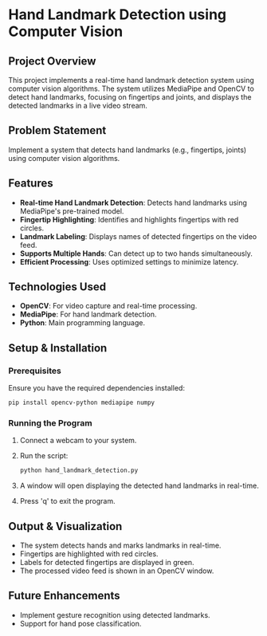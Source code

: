# Hand Landmark Detection using Computer Vision

## Project Overview
This project implements a real-time hand landmark detection system using computer vision algorithms. The system utilizes MediaPipe and OpenCV to detect hand landmarks, focusing on fingertips and joints, and displays the detected landmarks in a live video stream.

## Problem Statement
Implement a system that detects hand landmarks (e.g., fingertips, joints) using computer vision algorithms.

## Features
- **Real-time Hand Landmark Detection**: Detects hand landmarks using MediaPipe's pre-trained model.
- **Fingertip Highlighting**: Identifies and highlights fingertips with red circles.
- **Landmark Labeling**: Displays names of detected fingertips on the video feed.
- **Supports Multiple Hands**: Can detect up to two hands simultaneously.
- **Efficient Processing**: Uses optimized settings to minimize latency.

## Technologies Used
- **OpenCV**: For video capture and real-time processing.
- **MediaPipe**: For hand landmark detection.
- **Python**: Main programming language.

## Setup & Installation

### Prerequisites
Ensure you have the required dependencies installed:

```bash
pip install opencv-python mediapipe numpy
```

### Running the Program
1. Connect a webcam to your system.
2. Run the script:

   ```bash
   python hand_landmark_detection.py
   ```

3. A window will open displaying the detected hand landmarks in real-time.
4. Press 'q' to exit the program.

## Output & Visualization
- The system detects hands and marks landmarks in real-time.
- Fingertips are highlighted with red circles.
- Labels for detected fingertips are displayed in green.
- The processed video feed is shown in an OpenCV window.

## Future Enhancements
- Implement gesture recognition using detected landmarks.
- Support for hand pose classification.
